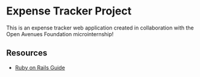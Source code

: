 # Expense Tracker Project

This is an expense tracker web application created in collaboration with the Open Avenues Foundation microinternship!

## Resources 

* [Ruby on Rails Guide](https://guides.rubyonrails.org/getting_started.html#resourceful-routing)